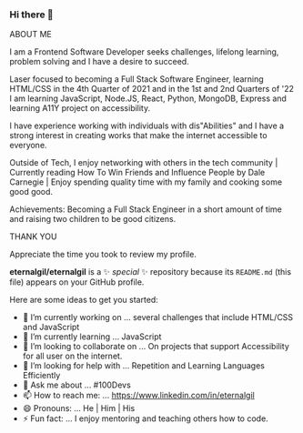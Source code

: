 ### Hi there 👋 

ABOUT ME 

I am a Frontend Software Developer seeks challenges, lifelong learning, problem solving and I have a desire to succeed. 

Laser focused to becoming a Full Stack Software Engineer, learning HTML/CSS in the 4th Quarter of 2021 and in the 1st and 2nd Quarters of '22 I am learning JavaScript, Node.JS, React, Python, MongoDB, Express and learning A11Y project on accessibility.

I have experience working with individuals with dis"Abilities" and I have a strong interest in creating works that make the internet accessible to everyone. 

Outside of Tech, I enjoy networking with others in the tech community | Currently reading How To Win Friends and Influence People by Dale Carnegie | Enjoy spending quality time with my family and cooking some good good.

Achievements: Becoming a Full Stack Engineer in a short amount of time and raising two children to be good citizens. 

THANK YOU

Appreciate the time you took to review my profile. 


**eternalgil/eternalgil** is a ✨ _special_ ✨ repository because its `README.md` (this file) appears on your GitHub profile.

Here are some ideas to get you started:

- 🔭 I’m currently working on ... several challenges that include HTML/CSS and JavaScript
- 🌱 I’m currently learning ... JavaScript
- 👯 I’m looking to collaborate on ... On projects that support Accessibility for all user on the internet. 
- 🤔 I’m looking for help with ... Repetition and Learning Languages Efficiently
- 💬 Ask me about ... #100Devs
- 📫 How to reach me: ... https://www.linkedin.com/in/eternalgil 
- 😄 Pronouns: ... He | Him | His
- ⚡ Fun fact: ... I enjoy mentoring and teaching others how to code. 

